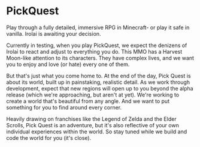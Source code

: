 # PickQuest
Play through a fully detailed, immersive RPG in Minecraft- or play it safe in vanilla. Irolai is awaiting your decision.

Currently in testing, when you play PickQuest, we expect the denizens of Irolai to react and adjust to everything you do. 
This MMO has a Harvest Moon-like attention to its characters. They have complex lives, and we want you to enjoy and love (or hate) 
every one of them. 

But that's just what you come home to. At the end of the day, Pick Quest is about its world, built up in painstaking, realistic detail. 
As we work through development, expect that new regions will open up to you beyond the alpha release (which we're approaching, but aren't 
at yet). We're working to create a world that's beautiful from any angle. And we want to put something for you to find around every corner.

Heavily drawing on franchises like the Legend of Zelda and the Elder Scrolls, Pick Quest is an adventure, but it's also reflective of your own individual
experiences within the world. So stay tuned while we build and code the world for you (it's close).
